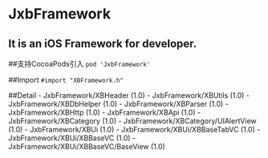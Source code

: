 #  JxbFramework
## It is an iOS Framework for developer.


##支持CocoaPods引入
`pod 'JxbFramework'`


##Import
`#import "XBFramework.h"`

##Detail
     - JxbFramework/XBHeader (1.0)
     - JxbFramework/XBUtils (1.0)
     - JxbFramework/XBDbHelper (1.0)
     - JxbFramework/XBParser (1.0)
     - JxbFramework/XBHttp (1.0)
     - JxbFramework/XBApi (1.0)
     - JxbFramework/XBCategory (1.0)
     - JxbFramework/XBCategory/UIAlertView (1.0)
     - JxbFramework/XBUi (1.0)
     - JxbFramework/XBUi/XBBaseTabVC (1.0)
     - JxbFramework/XBUi/XBBaseVC (1.0)
     - JxbFramework/XBUi/XBBaseVC/BaseView (1.0)
